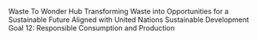 Waste To Wonder Hub
Transforming Waste into Opportunities for a Sustainable Future
Aligned with United Nations Sustainable Development Goal 12: Responsible Consumption and Production
